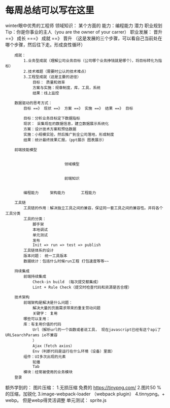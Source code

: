 # 每周总结可以写在这里
winter眼中优秀的工程师
领域知识： 某个方面的
能力：编程能力
潜力
职业规划
	Tip：你是你事业的主人（you are the owner of your carrer）
	职业发展：
		晋升 ==》 成长 ===》 成就 ==》 晋升 （这是发展的三个步骤，可以看自己当前处在哪个步骤，然后往下走。形成良性循环）
		
		成就：
			1.业务型成就（理解公司业务目标（公司哪个业务挣钱就是哪个），将目标转化为指标）
			2.技术难题（需要时公认的技术难点）
			3.工程型成就（这是主要的途径）
				目标： 质量和效率
				方案与实施：规章制度，库，工具，系统
				结果：线上监控
				
		数据驱动的思考方式：
			目标 ==》 现状 ==》 方案 ==》 实施 ==》 结果 ==》 目标
			
			目标：分析业务目标定下数据指标
			现状： 采集现在的数据信息，建立数据展示系统化
			方案：设计技术方案和预估数据
			实施：小规模实验，然后推广到全公司落地，形成制度
			结果：统计最终效果汇报，（ppt展示 图表展示）
		
		前端技能模型
		
		
						      领域模型
		
		
						      前端知识
		
		
			编程能力     架构能力       工程能力
		
		工具链
			工具链的作用：解决独立工具之间的兼容，保证同一套工具之间的兼容性。并将各个工具分类
			工具的分类：
				脚手架
				本地调试
				单元测试
				发布
				Init => run => test => publish
			工具链体系的设计
			版本问题： 统一工具版本
			数据统计：包括什么时候run工程 打包速度等等~~
			
		持续集成
			前端持续集成
				Check-in build （每次提交都集成）
				Lint + Rule Check（提交时检查代码和资源是否合理）
		
		技术架构
			前端架构是解决是什么问题：
				解决大量的页面需求带来的重复劳动问题
				关键字： 复用
			哪些可以复用：
			库：有复用价值的代码
				Url（解析url的一个函数或者说工具， 现在javascript已经有这个api了 URLSearchParams ie不兼容 
				）
				Ajax（fetch axios）
				Env（判断代码是运行在什么环境（设备）里面）
			组件：UI多次出现的元素
				轮播 
				Tab
			模块：经常被使用的业务模块
        登录

额外学到的：
	图片压缩：
		1.无损压缩 免费的  https://tinypng.com/
		2.图片50 %的压缩，加锐化
		3.image-webpack-loader （webpack plugin）
		4.tinnypng。+ webp。 但是webp得灵活调整
单元测试： sprite.js